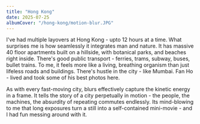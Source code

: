 ```yaml
---
title: "Hong Kong"
date: 2025-07-25
albumCover: "/hong-kong/motion-blur.JPG"
---
```


I've had multiple layovers at Hong Kong - upto 12 hours at a time. What surprises me is how seamlessly it integrates man and nature. It has massive 40 floor apartments built on a hillside, with botanical parks, and beaches right inside. There's good public transport - ferries, trams, subway, buses, bullet trains. To me, it feels more like a living, breathing organism than just lifeless roads and buildings. There's hustle in the city - like Mumbai. Fan Ho - lived and took some of his best photos here.

As with every fast-moving city, blurs effectively capture the kinetic energy in a frame. It tells the story of a city perpetually in motion - the people, the machines, the absurdity of repeating commutes endlessly. Its mind-blowing to me that long exposures turn a still into a self-contained mini-movie - and I had fun messing around with it.